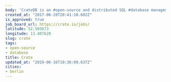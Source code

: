 ```yaml
---
body: 'CrateDB is an #open-source and distributed SQL #database management system.'
created_at: "2017-06-28T20:41:10.602Z"
is_approved: true
job_board_url: https://crate.io/jobs/
latitude: 52.503673
longitude: 13.407628
slug: crate
tags:
- open-source
- database
title: Crate
updated_at: "2019-06-16T10:36:09.637Z"
cities:
- berlin
---
```

